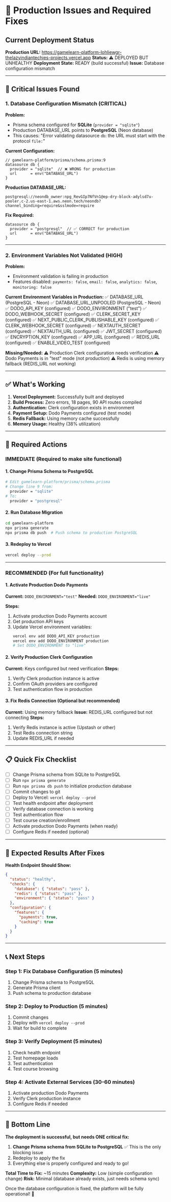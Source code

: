 # 🔧 Production Issues and Required Fixes

## Current Deployment Status

**Production URL:** https://gamelearn-platform-lohliewgr-thelazyindiantechies-projects.vercel.app
**Status:** ⚠️ DEPLOYED BUT UNHEALTHY
**Deployment State:** READY (build successful)
**Issue:** Database configuration mismatch

---

## 🚨 Critical Issues Found

### 1. **Database Configuration Mismatch** (CRITICAL)

**Problem:**
- Prisma schema configured for **SQLite** (`provider = "sqlite"`)
- Production DATABASE_URL points to **PostgreSQL** (Neon database)
- This causes: "Error validating datasource `db`: the URL must start with the protocol `file:`"

**Current Configuration:**
```prisma
// gamelearn-platform/prisma/schema.prisma:9
datasource db {
  provider = "sqlite"  // ❌ WRONG for production
  url      = env("DATABASE_URL")
}
```

**Production DATABASE_URL:**
```
postgresql://neondb_owner:npg_RevGIp7NfVn1@ep-dry-block-adylsd7u-pooler.c-2.us-east-1.aws.neon.tech/neondb?channel_binding=require&sslmode=require
```

**Fix Required:**
```prisma
datasource db {
  provider = "postgresql"  // ✅ CORRECT for production
  url      = env("DATABASE_URL")
}
```

---

### 2. **Environment Variables Not Validated** (HIGH)

**Problem:**
- Environment validation is failing in production
- Features disabled: `payments: false`, `email: false`, `analytics: false`, `monitoring: false`

**Current Environment Variables in Production:**
✅ DATABASE_URL (PostgreSQL - Neon)
✅ DATABASE_URL_UNPOOLED (PostgreSQL - Neon)
✅ DODO_API_KEY (configured)
✅ DODO_ENVIRONMENT ("test")
✅ DODO_WEBHOOK_SECRET (configured)
✅ CLERK_SECRET_KEY (configured)
✅ NEXT_PUBLIC_CLERK_PUBLISHABLE_KEY (configured)
✅ CLERK_WEBHOOK_SECRET (configured)
✅ NEXTAUTH_SECRET (configured)
✅ NEXTAUTH_URL (configured)
✅ JWT_SECRET (configured)
✅ ENCRYPTION_KEY (configured)
✅ APP_URL (configured)
✅ REDIS_URL (configured)
✅ ENABLE_VIDEO_TEST (configured)

**Missing/Needed:**
⚠️ Production Clerk configuration needs verification
⚠️ Dodo Payments is in "test" mode (not production)
⚠️ Redis is using memory fallback (REDIS_URL not working)

---

## ✅ What's Working

1. **Vercel Deployment:** Successfully built and deployed
2. **Build Process:** Zero errors, 18 pages, 90 API routes compiled
3. **Authentication:** Clerk configuration exists in environment
4. **Payment Setup:** Dodo Payments configured (test mode)
5. **Redis Fallback:** Using memory cache successfully
6. **Memory Usage:** Healthy (38% utilization)

---

## 🔨 Required Actions

### IMMEDIATE (Required to make site functional)

#### 1. Change Prisma Schema to PostgreSQL
```bash
# Edit gamelearn-platform/prisma/schema.prisma
# Change line 9 from:
  provider = "sqlite"
# To:
  provider = "postgresql"
```

#### 2. Run Database Migration
```bash
cd gamelearn-platform
npx prisma generate
npx prisma db push  # Push schema to production PostgreSQL
```

#### 3. Redeploy to Vercel
```bash
vercel deploy --prod
```

---

### RECOMMENDED (For full functionality)

#### 1. **Activate Production Dodo Payments**
**Current:** `DODO_ENVIRONMENT="test"`
**Needed:** `DODO_ENVIRONMENT="live"`

**Steps:**
1. Activate production Dodo Payments account
2. Get production API keys
3. Update Vercel environment variables:
   ```bash
   vercel env add DODO_API_KEY production
   vercel env add DODO_ENVIRONMENT production
   # Set DODO_ENVIRONMENT to "live"
   ```

#### 2. **Verify Production Clerk Configuration**
**Current:** Keys configured but need verification
**Steps:**
1. Verify Clerk production instance is active
2. Confirm OAuth providers are configured
3. Test authentication flow in production

#### 3. **Fix Redis Connection** (Optional but recommended)
**Current:** Using memory fallback
**Issue:** REDIS_URL configured but not connecting
**Steps:**
1. Verify Redis instance is active (Upstash or other)
2. Test Redis connection string
3. Update REDIS_URL if needed

---

## 📋 Quick Fix Checklist

- [ ] Change Prisma schema from SQLite to PostgreSQL
- [ ] Run `npx prisma generate`
- [ ] Run `npx prisma db push` to initialize production database
- [ ] Commit changes to git
- [ ] Deploy to Vercel: `vercel deploy --prod`
- [ ] Test health endpoint after deployment
- [ ] Verify database connection is working
- [ ] Test authentication flow
- [ ] Test course creation/enrollment
- [ ] Activate production Dodo Payments (when ready)
- [ ] Configure Redis if needed (optional)

---

## 🎯 Expected Results After Fixes

**Health Endpoint Should Show:**
```json
{
  "status": "healthy",
  "checks": {
    "database": { "status": "pass" },
    "redis": { "status": "pass" },
    "environment": { "status": "pass" }
  },
  "configuration": {
    "features": {
      "payments": true,
      "caching": true
    }
  }
}
```

---

## 📞 Next Steps

### Step 1: Fix Database Configuration (5 minutes)
1. Change Prisma schema to PostgreSQL
2. Generate Prisma client
3. Push schema to production database

### Step 2: Deploy to Production (5 minutes)
1. Commit changes
2. Deploy with `vercel deploy --prod`
3. Wait for build to complete

### Step 3: Verify Deployment (5 minutes)
1. Check health endpoint
2. Test homepage loads
3. Test authentication
4. Test course browsing

### Step 4: Activate External Services (30-60 minutes)
1. Activate production Dodo Payments
2. Verify Clerk production instance
3. Configure Redis if needed

---

## 🚀 Bottom Line

**The deployment is successful, but needs ONE critical fix:**

1. **Change Prisma schema from SQLite to PostgreSQL** ✅ This is the only blocking issue
2. Redeploy to apply the fix
3. Everything else is properly configured and ready to go!

**Total Time to Fix:** ~15 minutes
**Complexity:** Low (simple configuration change)
**Risk:** Minimal (database already exists, just needs schema sync)

Once the database configuration is fixed, the platform will be fully operational! 🎉

